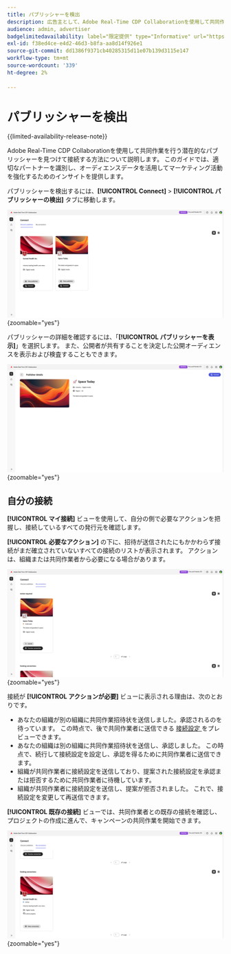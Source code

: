 ```yaml
---
title: パブリッシャーを検出
description: 広告主として、Adobe Real-Time CDP Collaborationを使用して共同作業を行う潜在的なパブリッシャーを見つける方法を説明します
audience: admin, advertiser
badgelimitedavailability: label="限定提供" type="Informative" url="https://helpx.adobe.com/jp/legal/product-descriptions/real-time-customer-data-platform-collaboration.html newtab=true"
exl-id: f38ed4ce-e4d2-46d3-b8fa-aa8d14f926e1
source-git-commit: dd1386f9371cb40285315d11e07b139d3115e147
workflow-type: tm+mt
source-wordcount: '339'
ht-degree: 2%

---
```


# パブリッシャーを検出

{{limited-availability-release-note}}

Adobe Real-Time CDP Collaborationを使用して共同作業を行う潜在的なパブリッシャーを見つけて接続する方法について説明します。 このガイドでは、適切なパートナーを識別し、オーディエンスデータを活用してマーケティング活動を強化するためのインサイトを提供します。

パブリッシャーを検出するには、**[!UICONTROL Connect]** > **[!UICONTROL パブリッシャーの検出]** タブに移動します。

![ パブリッシャーの検出ページ ](/help/assets/connect/discover-publishers/discover-publishers-overview.png){zoomable="yes"}

パブリッシャーの詳細を確認するには、「**[!UICONTROL パブリッシャーを表示]**」を選択します。 また、公開者が共有することを決定した公開オーディエンスを表示および検査することもできます。

![ 発行者のプロファイルを表示 ](/help/assets/connect/discover-publishers/view-publisher-profile.png){zoomable="yes"}

## 自分の接続

**[!UICONTROL マイ接続]** ビューを使用して、自分の側で必要なアクションを把握し、接続しているすべての発行元を確認します。

**[!UICONTROL 必要なアクション]** の下に、招待が送信されたにもかかわらず接続がまだ確立されていないすべての接続のリストが表示されます。 アクションは、組織または共同作業者から必要になる場合があります。

![ アクションが必要です：マイ接続画面のビュー ](/help/assets/connect/discover-publishers/action-required-view.png){zoomable="yes"}

接続が **[!UICONTROL アクションが必要]** ビューに表示される理由は、次のとおりです。

* あなたの組織が別の組織に共同作業招待状を送信しました。承認されるのを待っています。 この時点で、後で共同作業者に送信できる [ 接続設定 ](/help/guide/glossary.md#connection-settings) をプレビューできます。
* あなたの組織は別の組織に共同作業招待状を送信し、承認しました。 この時点で、続行して接続設定を設定し、承認を得るために共同作業者に送信できます。
* 組織が共同作業者に接続設定を送信しており、提案された接続設定を承認または拒否するために共同作業者に待機しています。
* 組織が共同作業者に接続設定を送信し、提案が拒否されました。 これで、接続設定を変更して再送信できます。

**[!UICONTROL 既存の接続]** ビューでは、共同作業者との既存の接続を確認し、プロジェクトの作成に進んで、キャンペーンの共同作業を開始できます。

![ マイ接続画面の既存の接続ビュー ](/help/assets/connect/discover-publishers/existing-connections-view.png){zoomable="yes"}
